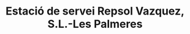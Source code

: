 ---
title: "Estació de servei Repsol Vazquez, S.L.-Les Palmeres"
url: /valls/estacio-de-servei-repsol-vazquez-s-l-les-palmeres/
shop: general
---